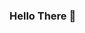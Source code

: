 ### Hello There 👋

<!--
**FacoBackup/FacoBackup** is a ✨ _special_ ✨ repository because its `README.md` (this file) appears on your GitHub profile.

Here are some ideas to get you started:

- 🔭 I’m currently working on ... Human resources management system. (sadly it's private, but not for long)
- 🌱 I’m currently learning ... Python and React/js
- 👯 I’m looking to collaborate on ... React/js
- 🤔 I’m looking for help with ... Nothing yet
- 💬 Ask me about ... Quantum physics
- 📫 How to reach me: ... Discord = morshu_non_rtx #8805
- 😄 Pronouns: ... He/Him
- ⚡ Fun fact: ... I exist.

<div align="center">

  [![Github Status](https://github-readme-stats.vercel.app/api?username=FacoBackup&show_icons=true&title_color=fff&icon_color=79ff97&text_color=9f9f9f&bg_color=151515)](https://github.com/FacoBackup/FacoBackup)

</div>
-->
